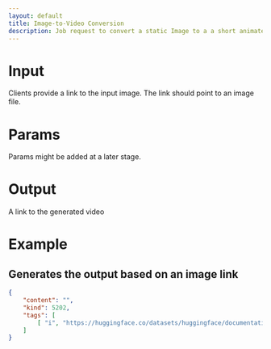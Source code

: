 ```yaml
---
layout: default
title: Image-to-Video Conversion
description: Job request to convert a static Image to a a short animated video clip
---
```


# Input

Clients provide a link to the input image. The link should point to an image file.

# Params

Params might be added at a later stage.

# Output
A link to the generated video


# Example

## Generates the output based on an image link

```json
{
    "content": "",
    "kind": 5202,
    "tags": [
        [ "i", "https://huggingface.co/datasets/huggingface/documentation-images/resolve/main/diffusers/svd/rocket.png", "url" ],   
    ]
}
```
